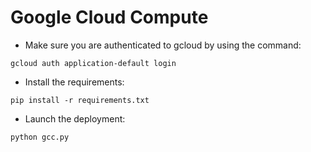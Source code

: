 # Google Cloud Compute


- Make sure you are authenticated to gcloud by using the command:
```shell
gcloud auth application-default login
``` 

- Install the requirements:
```shell
pip install -r requirements.txt
```


- Launch the deployment: 
```shell
python gcc.py
```